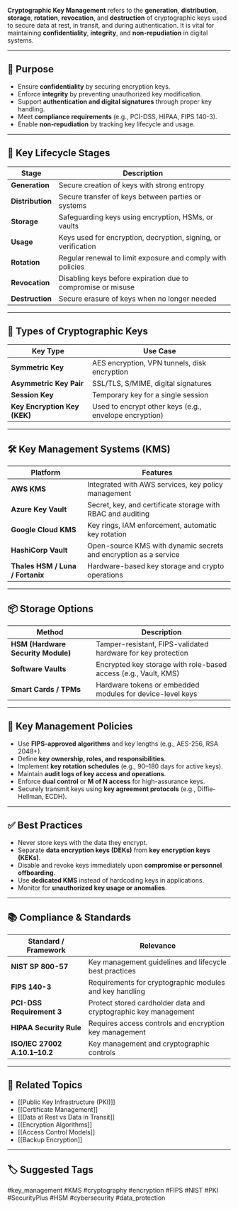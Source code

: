 **Cryptographic Key Management** refers to the **generation**, **distribution**, **storage**, **rotation**, **revocation**, and **destruction** of cryptographic keys used to secure data at rest, in transit, and during authentication. It is vital for maintaining **confidentiality**, **integrity**, and **non-repudiation** in digital systems.

---

## 🎯 Purpose

- Ensure **confidentiality** by securing encryption keys.
- Enforce **integrity** by preventing unauthorized key modification.
- Support **authentication and digital signatures** through proper key handling.
- Meet **compliance requirements** (e.g., PCI-DSS, HIPAA, FIPS 140-3).
- Enable **non-repudiation** by tracking key lifecycle and usage.

---

## 🧱 Key Lifecycle Stages

| Stage             | Description                                                                |
|-------------------|----------------------------------------------------------------------------|
| **Generation**     | Secure creation of keys with strong entropy                               |
| **Distribution**   | Secure transfer of keys between parties or systems                        |
| **Storage**        | Safeguarding keys using encryption, HSMs, or vaults                       |
| **Usage**          | Keys used for encryption, decryption, signing, or verification            |
| **Rotation**       | Regular renewal to limit exposure and comply with policies                |
| **Revocation**     | Disabling keys before expiration due to compromise or misuse              |
| **Destruction**    | Secure erasure of keys when no longer needed                              |

---

## 🔐 Types of Cryptographic Keys

| Key Type               | Use Case                                     |
|------------------------|----------------------------------------------|
| **Symmetric Key**       | AES encryption, VPN tunnels, disk encryption |
| **Asymmetric Key Pair** | SSL/TLS, S/MIME, digital signatures          |
| **Session Key**         | Temporary key for a single session           |
| **Key Encryption Key (KEK)** | Used to encrypt other keys (e.g., envelope encryption) |

---

## 🛠 Key Management Systems (KMS)

| Platform            | Features                                                       |
|---------------------|----------------------------------------------------------------|
| **AWS KMS**          | Integrated with AWS services, key policy management            |
| **Azure Key Vault**  | Secret, key, and certificate storage with RBAC and auditing    |
| **Google Cloud KMS** | Key rings, IAM enforcement, automatic key rotation             |
| **HashiCorp Vault**  | Open-source KMS with dynamic secrets and encryption as a service |
| **Thales HSM / Luna / Fortanix** | Hardware-based key storage and crypto operations   |

---

## 📦 Storage Options

| Method                 | Description                                                        |
|------------------------|--------------------------------------------------------------------|
| **HSM (Hardware Security Module)** | Tamper-resistant, FIPS-validated hardware for key protection |
| **Software Vaults**     | Encrypted key storage with role-based access (e.g., Vault, KMS)     |
| **Smart Cards / TPMs**  | Hardware tokens or embedded modules for device-level keys           |

---

## 🧠 Key Management Policies

- Use **FIPS-approved algorithms** and key lengths (e.g., AES-256, RSA 2048+).
- Define **key ownership, roles, and responsibilities**.
- Implement **key rotation schedules** (e.g., 90–180 days for active keys).
- Maintain **audit logs of key access and operations**.
- Enforce **dual control** or **M of N access** for high-assurance keys.
- Securely transmit keys using **key agreement protocols** (e.g., Diffie-Hellman, ECDH).

---

## ✅ Best Practices

- Never store keys with the data they encrypt.
- Separate **data encryption keys (DEKs)** from **key encryption keys (KEKs)**.
- Disable and revoke keys immediately upon **compromise or personnel offboarding**.
- Use **dedicated KMS** instead of hardcoding keys in applications.
- Monitor for **unauthorized key usage or anomalies**.

---

## 📚 Compliance & Standards

| Standard / Framework       | Relevance                                                         |
|----------------------------|-------------------------------------------------------------------|
| **NIST SP 800-57**          | Key management guidelines and lifecycle best practices            |
| **FIPS 140-3**              | Requirements for cryptographic modules and key handling           |
| **PCI-DSS Requirement 3**   | Protect stored cardholder data and cryptographic key management   |
| **HIPAA Security Rule**     | Requires access controls and encryption key management            |
| **ISO/IEC 27002 A.10.1–10.2** | Key management and cryptographic controls                      |

---

## 🧩 Related Topics

- [[Public Key Infrastructure (PKI)]]
- [[Certificate Management]]
- [[Data at Rest vs Data in Transit]]
- [[Encryption Algorithms]]
- [[Access Control Models]]
- [[Backup Encryption]]

---

## 🏷 Suggested Tags

#key_management #KMS #cryptography #encryption #FIPS #NIST #PKI #SecurityPlus #HSM #cybersecurity #data_protection
